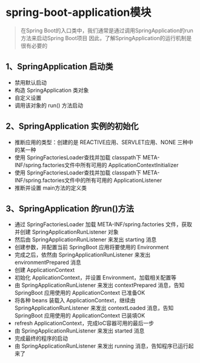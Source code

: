 # spring-boot-application模块
> 在Spring Boot的入口类中，我们通常是通过调用SpringApplication的run方法来启动Spring Boot项目
> 因此，了解SpringApplication的运行机制是很有必要的
>

## 1、SpringApplication 启动类
- 禁用默认启动
- 构造 SpringApplication 类对象
- 自定义设置
- 调用该对象的 run() 方法启动

## 2、SpringApplication 实例的初始化
- 推断应用的类型：创建的是 REACTIVE应用、SERVLET应用、NONE 三种中的某一种
- 使用 SpringFactoriesLoader查找并加载 classpath下 META-INF/spring.factories文件中所有可用的 ApplicationContextInitializer
- 使用 SpringFactoriesLoader查找并加载 classpath下 META-INF/spring.factories文件中的所有可用的 ApplicationListener
- 推断并设置 main方法的定义类

## 3、SpringApplication 的run()方法
- 通过 SpringFactoriesLoader 加载 META-INF/spring.factories 文件，获取并创建 SpringApplicationRunListener 对象
- 然后由 SpringApplicationRunListener 来发出 starting 消息
- 创建参数，并配置当前 SpringBoot 应用将要使用的 Environment
- 完成之后，依然由 SpringApplicationRunListener 来发出 environmentPrepared 消息
- 创建 ApplicationContext
- 初始化 ApplicationContext，并设置 Environment，加载相关配置等
- 由 SpringApplicationRunListener 来发出 contextPrepared 消息，告知SpringBoot 应用使用的 ApplicationContext 已准备OK
- 将各种 beans 装载入 ApplicationContext，继续由 SpringApplicationRunListener 来发出 contextLoaded 消息，告知 SpringBoot 应用使用的 ApplicationContext 已装填OK
- refresh ApplicationContext，完成IoC容器可用的最后一步
- 由 SpringApplicationRunListener 来发出 started 消息
- 完成最终的程序的启动
- 由 SpringApplicationRunListener 来发出 running 消息，告知程序已运行起来了